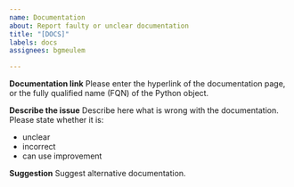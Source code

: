 ```yaml
---
name: Documentation
about: Report faulty or unclear documentation
title: "[DOCS]"
labels: docs
assignees: bgmeulem

---
```


**Documentation link**
Please enter the hyperlink of the documentation page, or the fully qualified name (FQN) of the Python object.

**Describe the issue**
Describe here what is wrong with the documentation. Please state whether it is:
- unclear
- incorrect
- can use improvement

**Suggestion**
Suggest alternative documentation.
